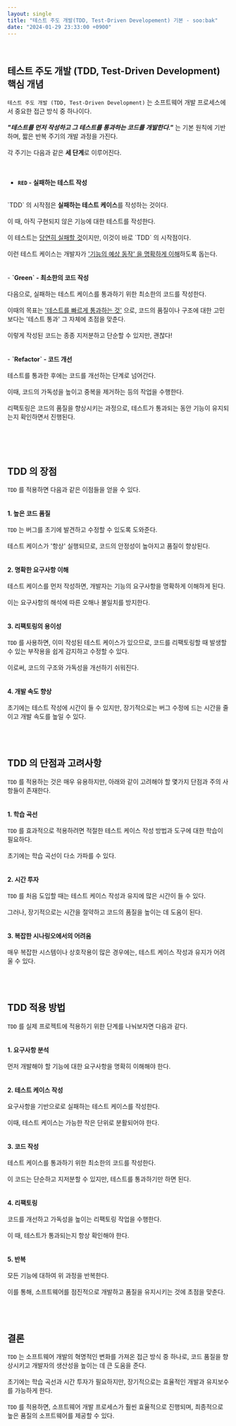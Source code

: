 ```yaml
---
layout: single
title: "테스트 주도 개발(TDD, Test-Driven Developement) 기본 - soo:bak"
date: "2024-01-29 23:33:00 +0900"
---
```

<br>

## 테스트 주도 개발 (TDD, Test-Driven Development) 핵심 개념
`테스트 주도 개발 (TDD, Test-Driven Development)` 는 소프트웨어 개발 프로세스에서 중요한 접근 방식 중 하나이다.<br>
<br>
<i><b>"테스트를 먼저 작성하고 그 테스트를 통과하는 코드를 개발한다."</b> </i> 는 기본 원칙에 기반하며, 짧은 반복 주기의 개발 과정을 가진다.<br>
<br>
각 주기는 다음과 같은 <b>세 단계</b>로 이루어진다.<br>
<br><br>
- <b>`RED` - 실패하는 테스트 작성</b><br>
<br>
`TDD` 의 시작점은 <b>실패하는 테스트 케이스</b>를 작성하는 것이다.<br>
<br>
이 때, 아직 구현되지 않은 기능에 대한 테스트를 작성한다.<br>
<br>
이 테스트는 <u>당연히 실패할 것</u>이지만, 이것이 바로 `TDD` 의 시작점이다.<br>
<br>
이런 테스트 케이스는 개발자가 <u>'기능의 예상 동작' 을 명확하게 이해</u>하도록 돕는다.<br>
<br><br>
- <b>`Green` - 최소한의 코드 작성</b><br>
<br>
다음으로, 실패하는 테스트 케이스를 통과하기 위한 최소한의 코드를 작성한다.<br>
<br>
이때의 목표는 <u>'테스트를 빠르게 통과하는 것'</u> 으로, 코드의 품질이나 구조에 대한 고민보다는 '테스트 통과' 그 자체에 초점을 맞춘다.<br>
<br>
이렇게 작성된 코드는 종종 지저분하고 단순할 수 있지만, 괜찮다!<br>
<br><br>
- <b>`Refactor` - 코드 개선</b><br>
<br>
테스트를 통과한 후에는 코드를 개선하는 단계로 넘어간다.<br>
<br>
이때, 코드의 가독성을 높이고 중복을 제거하는 등의 작업을 수행한다.<br>
<br>
리팩토링은 코드의 품질을 향상시키는 과정으로, 테스트가 통과되는 동안 기능이 유지되는지 확인하면서 진행된다.<br>
<br>
<br><br><br>

## TDD 의 장점
`TDD` 를 적용하면 다음과 같은 이점들을 얻을 수 있다.<br>
<br><br>
<b>1. 높은 코드 품질</b><br>
<br>
`TDD` 는 버그를 초기에 발견하고 수정할 수 있도록 도와준다.<br>
<br>
테스트 케이스가 '항상' 실행되므로, 코드의 안정성이 높아지고 품질이 향상된다.<br>
<br><br>
<b>2. 명확한 요구사항 이해</b><br>
<br>
테스트 케이스를 먼저 작성하면, 개발자는 기능의 요구사항을 명확하게 이해하게 된다.<br>
<br>
이는 요구사항의 해석에 따른 오해나 불일치를 방지한다.<br>
<br><br>
<b>3. 리팩토링의 용이성</b><br>
<br>
`TDD` 를 사용하면, 이미 작성된 테스트 케이스가 있으므로, 코드를 리팩토링할 때 발생할 수 있는 부작용을 쉽게 감지하고 수정할 수 있다.<br>
<br>
이로써, 코드의 구조와 가독성을 개선하기 쉬워진다.<br>
<br><br>
<b>4. 개발 속도 향상</b><br>
<br>
초기에는 테스트 작성에 시간이 들 수 있지만, 장기적으로는 버그 수정에 드는 시간을 줄이고 개발 속도를 높일 수 있다.<br>
<br><br><br>

## TDD 의 단점과 고려사항
`TDD` 를 적용하는 것은 매우 유용하지만, 아래와 같이 고려해야 할 몇가지 단점과 주의 사항들이 존재한다. <br>
<br><br>
<b>1. 학습 곡선</b><br>
<br>
`TDD` 를 효과적으로 적용하려면 적절한 테스트 케이스 작성 방법과 도구에 대한 학습이 필요하다.<br>
<br>
초기에는 학습 곡선이 다소 가파를 수 있다. <br>
<br><br>
<b>2. 시간 투자</b><br>
<br>
`TDD` 를 처음 도입할 때는 테스트 케이스 작성과 유지에 많은 시간이 들 수 있다.<br>
<br>
그러나, 장기적으로는 시간을 절약하고 코드의 품질을 높이는 데 도움이 된다.<br>
<br><br>
<b>3. 복잡한 시나링오에서의 어려움</b><br>
<br>
매우 복잡한 시스템이나 상호작용이 많은 경우에는, 테스트 케이스 작성과 유지가 어려울 수 있다.<br>
<br><br><br>

## TDD 적용 방법
`TDD` 를 실제 프로젝트에 적용하기 위한 단계를 나눠보자면 다음과 같다.<br>
<br><br>
<b>1. 요구사항 분석</b><br>
<br>
먼저 개발해야 할 기능에 대한 요구사항을 명확히 이해해야 한다.<br>
<br><br>
<b>2. 테스트 케이스 작성</b><br>
<br>
요구사항을 기반으로로 실패하는 테스트 케이스를 작성한다.<br>
<br>
이때, 테스트 케이스는 가능한 작은 단위로 분활되어야 한다.<br>
<br><br>
<b>3. 코드 작성</b><br>
<br>
테스트 케이스를 통과하기 위한 최소한의 코드를 작성한다.<br>
<br>
이 코드는 단순하고 지저분할 수 있지만, 테스트를 통과하기만 하면 된다.<br>
<br><br>
<b>4. 리팩토링</b><br>
<br>
코드를 개선하고 가독성을 높이는 리팩토링 작업을 수행한다.<br>
<br>
이 때, 테스트가 통과되는지 항상 확인해야 한다.<br>
<br><br>
<b>5. 반복</b><br>
<br>
모든 기능에 대하여 위 과정을 반복한다.<br>
<br>
이를 통해, 소프트웨어를 점진적으로 개발하고 품질을 유지시키는 것에 초점을 맞춘다.<br>
<br><br><br>

## 결론
`TDD` 는 소프트웨어 개발의 혁명적인 변화를 가져온 접근 방식 중 하나로, 코드 품질을 향상시키고 개발자의 생산성을 높이는 데 큰 도움을 준다.<br>
<br>
초기에는 학습 곡선과 시간 투자가 필요하지만, 장기적으로는 효율적인 개발과 유지보수를 가능하게 한다.<br>
<br>
`TDD` 를 적용하면, 소프트웨어 개발 프로세스가 훨씬 효율적으로 진행되며, 최종적으로 높은 품질의 소프트웨어를 제공할 수 있다.<br>
<br>
<br>
<br>
